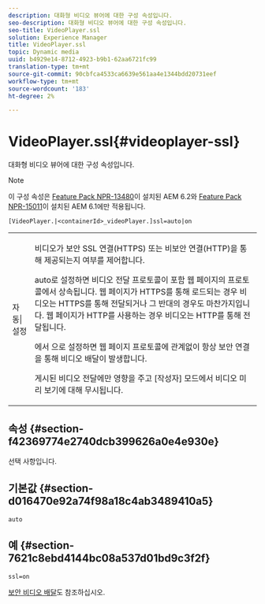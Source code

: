 ```yaml
---
description: 대화형 비디오 뷰어에 대한 구성 속성입니다.
seo-description: 대화형 비디오 뷰어에 대한 구성 속성입니다.
seo-title: VideoPlayer.ssl
solution: Experience Manager
title: VideoPlayer.ssl
topic: Dynamic media
uuid: b4929e14-8712-4923-b9b1-62aa6721fc99
translation-type: tm+mt
source-git-commit: 90cbfca4533ca6639e561aa4e1344bdd20731eef
workflow-type: tm+mt
source-wordcount: '183'
ht-degree: 2%

---
```



# VideoPlayer.ssl{#videoplayer-ssl}

대화형 비디오 뷰어에 대한 구성 속성입니다.

>[!NOTE]
>
>이 구성 속성은 [Feature Pack NPR-13480](https://www.adobeaemcloud.com/content/marketplace/marketplaceProxy.html?packagePath=/content/companies/public/adobe/packages/cq620/featurepack/cq-6.2.0-featurepack-13480)이 설치된 AEM 6.2와 [Feature Pack NPR-15011](https://www.adobeaemcloud.com/content/marketplace/marketplaceProxy.html?packagePath=/content/companies/public/adobe/packages/cq610/featurepack/cq-6.1.0-featurepack-15011)이 설치된 AEM 6.1에만 적용됩니다.

`[VideoPlayer.|<containerId>_videoPlayer.]ssl=auto|on`

<table id="table_C616483932C2482CA9794DDD7313FD7C"> 
 <tbody> 
  <tr> 
   <td colname="col1"> <p> <span class="codeph"> 자동|설정</span> </p> </td> 
   <td colname="col2"> <p> 비디오가 보안 SSL 연결(HTTPS) 또는 비보안 연결(HTTP)을 통해 제공되는지 여부를 제어합니다. </p> <p><span class="codeph"> auto</span>로 설정하면 비디오 전달 프로토콜이 포함 웹 페이지의 프로토콜에서 상속됩니다. 웹 페이지가 HTTPS를 통해 로드되는 경우 비디오는 HTTPS를 통해 전달되거나 그 반대의 경우도 마찬가지입니다. 웹 페이지가 HTTP를 사용하는 경우 비디오는 HTTP를 통해 전달됩니다. </p> <p></span>에서 <span class="codeph">으로 설정하면 웹 페이지 프로토콜에 관계없이 항상 보안 연결을 통해 비디오 배달이 발생합니다. </span></p> <p>게시된 비디오 전달에만 영향을 주고 [작성자] 모드에서 비디오 미리 보기에 대해 무시됩니다. </p> </td> 
  </tr> 
 </tbody> 
</table>

## 속성 {#section-f42369774e2740dcb399626a0e4e930e}

선택 사항입니다.

## 기본값 {#section-d016470e92a74f98a18c4ab3489410a5}

`auto`

## 예 {#section-7621c8ebd4144bc08a537d01bd9c3f2f}

```
ssl=on
```

<!--<a id="section_5943AC73316749C68761FF7F74DA7547"></a>-->

[보안 비디오 배달](../../../c-html5-aem-asset-viewers/c-html5-aem-int-video/c-html5-aem-int-video-securevideodelivery.md#concept-13f66fdd4a52494aa516cd0f36fdac27)도 참조하십시오.
